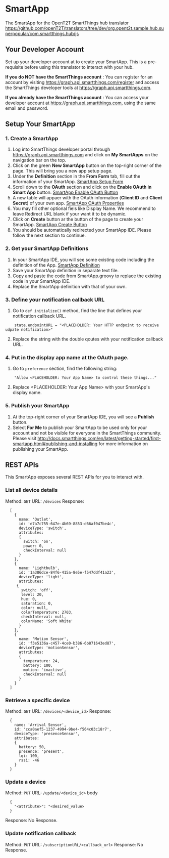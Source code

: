 # SmartApp
The SmartApp for the OpenT2T SmartThings hub translator https://github.com/openT2T/translators/tree/dev/org.opent2t.sample.hub.superpopular/com.smartthings.hub/js

## Your Developer Account
Set up your developer account at  to create your SmartApp. This is a pre-requisite before using this translator to interact with your hub.

**If you do NOT have the SmartThings account**
:   You can register for an account by visiting https://graph.api.smartthings.com/register and access the SmartThings developer tools at https://graph.api.smartthings.com.

**If you already have the SmartThings account**
:   You can access your developer account at https://graph.api.smartthings.com, using the same email and password.

## Setup Your SmartApp

### 1. Create a SmartApp
1. Log into SmartThings developer portal through https://graph.api.smartthings.com and click on **My SmartApps** on the navigation bar on the top.
2. Click on the green **New SmartApp** button on the top-right corner of the page. This will bring you a new app setup page.
3. Under the **Definition** section in the **From Form** tab, fill out the information of your SmartApp.
[SmartApp Setup Form](/img/SmartAppSetup.png)
3. Scroll down to the **OAuth** section and click on the **Enable OAuth in Smart App** button.
[SmartApp Enable OAuth Button](/img/SmartAppOauthSetup1.png)
4. A new table will appaer with the OAuth information (**Client ID** and **Client Secret**) of your own app.
[SmartApp OAuth Properties](/img/SmartAppOauthSetup2.png)
5. You may fill other optional fiels like Display Name. We recommend to leave Redirect URL blank if your want it to be dynamic.
6. Click on **Create** button ar the button of the page to create your SmartApp.
[SmartApp Create Button](/img/SmartAppCreate.png)
7. You should be automatically redirected your SmartApp IDE. Please follow the next section to continue.

### 2. Get your SmartApp Definitions
1. In your SmartApp IDE, you will see some existing code including the definition of the App.
[SmartApp Definition](/img/SmartAppDefinition.png)
2. Save your SmartApp definition in separate text file.
3. Copy and paste the code from SmartApp.groovy to replace the existing code in your SmartApp IDE.
4. Replace the SmartApp definition with that of your own.

### 3. Define your notification callback URL
1. Go to `def initialize()` method, find the line that defines your notification callback URL.
```
    state.endpointURL = "<PLACEHOLDER: Your HTTP endpoint to receive udpate notification>"
``` 
2. Replace the string with the double qoutes with your notification callback URL.

### 4. Put in the display app name at the OAuth page.
1. Go to `preference` section, find the following string:
```
    "Allow <PLACEHOLDER: Your App Name> to control these things..."
``` 
2. Replace <PLACEHOLDER: Your App Name> with your SmartApp's display name.

### 5. Publish your SmartApp
1. At the top-right corner of your SmartApp IDE, you will see a **Publish** button.
2. Select **For Me** to publish your SmartApp to be used only for your account and not be visible for everyone in the SmartThings community. Please visit http://docs.smartthings.com/en/latest/getting-started/first-smartapp.html#publishing-and-installing for more information on publishing your SmartApp.

## REST APIs
This SmartApp exposes several REST APIs for you to interact with.
### List all device details
Method: `GET`
URL: `/devices`
Response:
```
  [ 
    { 
      name: 'Outlet',
      id: 'e7a7c755-647e-4b69-8853-d66af047be4c',
      deviceType: 'switch',
      attributes: 
      {
        switch: 'on', 
        power: 0, 
        checkInterval: null 
      } 
    },
    { 
      name: 'Lightbulb',
      id: '1a386dce-84f6-415a-8e5e-f547ddf41a23',
      deviceType: 'light',
      attributes:
     { 
       switch: 'off',
       level: 20,
       hue: 0,
       saturation: 0,
       color: null,
       colorTemperature: 2703,
       checkInterval: null,
       colorName: 'Soft White' 
      } 
    },
    {
      name: 'Motion Sensor',
      id: 'f3e5136a-c457-4ce0-b386-6b871643ed87',
      deviceType: 'motionSensor',
      attributes:
      {
        temperature: 24,
        battery: 100,
        motion: 'inactive',
        checkInterval: null
      } 
    }
  ]
 ``` 
### Retrieve a specific device 
Method: `GET`
URL: `/devices/<device_id>`
Response:
```
  { 
    name: 'Arrival Sensor',
    id: 'cca0aef5-1237-4994-9be4-f564c03c18r7',
    deviceType: 'presenceSensor',
    attributes: 
    { 
      battery: 50, 
      presence: 'present', 
      lqi: 100, 
      rssi: -46 
    } 
  }
```
### Update a device
Method: `PUT`
URL: `/update/<device_id>`
body
```
  {
    "<attribute>": "<desired_value>
  }
```
Response: No Response.

### Update notification callback 
Method: `PUT`
URL: `/subscriptionURL/<callback_url>`
Response: No Response.